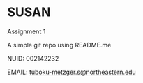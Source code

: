 # SUSAN

Assignment 1

A simple git repo using README.me

NUID: 002142232

EMAIL: tuboku-metzger.s@northeastern.edu
